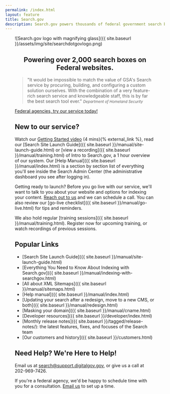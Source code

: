 ```yaml
---
permalink: /index.html
layout: feature
title: Search.gov
description: Search.gov powers thousands of federal government search boxes. Use it to improve the public's search experience on your agency's site.
---
```



<article class="article feature" style="padding:0 30px; margin-top: 10px;">
<div class="banner" style="text-center center-block">
![Search.gov logo with magnifying glass]({{ site.baseurl }}/assets/img/site/searchdotgovlogo.png)
</div>

<div style="text-align: center;">
<h1>Powering over 2,000 search boxes on Federal websites.</h1>
</div>

> "It would be impossible to match the value of GSA's Search service by procuring, building, and configuring a custom solution ourselves. With the combination of a very feature-rich search service and knowledgeable staff, this is by far the best search tool ever."
<small><cite>Department of Homeland Security</cite></small>

<div class='signup-wrapper'>
  <a href="https://search.usa.gov/signup" class="btn btn-primary btn-large">Federal agencies, try our service today!</a>
</div>

## New to our service?

Watch our <a href="https://www.youtube.com/watch?v=p-y9T23ziEg">Getting Started video</a> (4 mins){% external_link %}, read our [Search Site Launch Guide]({{ site.baseurl }}/manual/site-launch-guide.html) or [view a recording]({{ site.baseurl }}/manual/training.html) of Intro to Search.gov, a 1 hour overview of our system.  Our [Help Manual]({{ site.baseurl }}/manual/index.html) is a section by section list of everything you'll see inside the Search Admin Center (the administrative dashboard you see after logging in).

Getting ready to launch? Before you go live with our service, we'll want to talk to you about your website and options for indexing your content. [Reach out to us](mailto:search@support.digitalgov.gov) and we can schedule a call.  You can also review our [go-live checklist]({{ site.baseurl }}/manual/go-live.html) for tips and reminders.

We also hold regular [training sessions]({{ site.baseurl }}/manual/training.html). Register now for upcoming training, or watch recordings of previous sessions.

## Popular Links

* [Search Site Launch Guide]({{ site.baseurl }}/manual/site-launch-guide.html)
* [Everything You Need to Know About Indexing with Search.gov]({{ site.baseurl }}/manual/indexing-with-searchgov.html)
* [All about XML Sitemaps]({{ site.baseurl }}/manual/sitemaps.html)
* [Help manual]({{ site.baseurl }}/manual/index.html)
* [Updating your search after a redesign, move to a new CMS, or both]({{ site.baseurl }}/manual/redesign.html)
* [Masking your domain]({{ site.baseurl }}/manual/cname.html)
* [Developer resources]({{ site.baseurl }}/developer/index.html)
* [Monthly release notes]({{ site.baseurl }}/tagged/release-notes/): the latest features, fixes, and focuses of the Search team
* [Our customers and history]({{ site.baseurl }}/customers.html)

## Need Help? We're Here to Help!

Email us at <search@support.digitalgov.gov>, or give us a call at 202-969-7426.

If you're a federal agency, we'd be happy to schedule time with you for a consultation. [Email us](mailto:search@support.digitalgov.gov) to set up a time.
</article>
